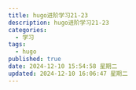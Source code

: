 ```yaml
---
title: hugo进阶学习21-23
description: hugo进阶学习21-23
categories:
  - 学习
tags:
  - hugo
published: true
date: 2024-12-10 15:54:58 星期二
updated: 2024-12-10 16:06:47 星期二
---
```

